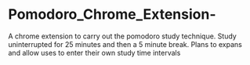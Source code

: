 # Pomodoro_Chrome_Extension-

A chrome extension to carry out the pomodoro study technique. Study uninterrupted for 25 minutes and then a 5 minute break. 
Plans to expans and allow uses to enter their own study time intervals 
